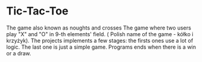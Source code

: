 # Tic-Tac-Toe
The game also known as noughts and crosses
The game where two users play "X" and "O" in 9-th elements' field.  ( Polish name of the game - kółko i krzyżyk).
The projects implements a few stages: the firsts ones use a lot of logic. The last one is just a simple game. 
Programs ends when there is a win or a draw.


